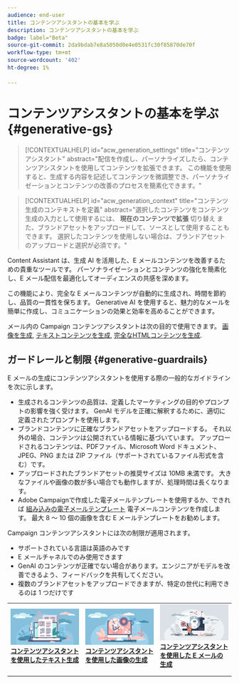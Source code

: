 ```yaml
---
audience: end-user
title: コンテンツアシスタントの基本を学ぶ
description: コンテンツアシスタントの基本を学ぶ
badge: label="Beta"
source-git-commit: 2da9bdab7e8a5050d0e4e0531fc30f85870de70f
workflow-type: tm+mt
source-wordcount: '402'
ht-degree: 1%

---
```



# コンテンツアシスタントの基本を学ぶ {#generative-gs}

>[!CONTEXTUALHELP]
>id="acw_generation_settings"
>title="コンテンツアシスタント"
>abstract="配信を作成し、パーソナライズしたら、コンテンツアシスタントを使用してコンテンツを拡張できます。 この機能を使用すると、生成する内容を記述してコンテンツを微調整でき、パーソナライゼーションとコンテンツの改善のプロセスを簡素化できます。"


>[!CONTEXTUALHELP]
>id="acw_generation_context"
>title="コンテンツ生成のコンテキストを定義"
>abstract="選択したコンテンツをコンテンツ生成の入力として使用するには、 **現在のコンテンツで拡張** 切り替え また、ブランドアセットをアップロードして、ソースとして使用することもできます。 選択したコンテンツを使用しない場合は、ブランドアセットのアップロードと選択が必須です。"

Content Assistant は、生成 AI を活用した、E メールコンテンツを改善するための貴重なツールです。 パーソナライゼーションとコンテンツの強化を簡素化し、E メール配信を最適化してオーディエンスの共感を深めます。

この機能により、完全な E メールコンテンツが自動的に生成され、時間を節約し、品質の一貫性を保ちます。 Generative AI を使用すると、魅力的なメールを簡単に作成し、コミュニケーションの効果と効率を高めることができます。

メール内の Campaign コンテンツアシスタントは次の目的で使用できます。 [画像を生成](generative-image.md), [テキストコンテンツを生成](generative-content.md), [完全なHTMLコンテンツを生成](generative-email.md).


## ガードレールと制限 {#generative-guardrails}

E メールの生成にコンテンツアシスタントを使用する際の一般的なガイドラインを次に示します。

* 生成されるコンテンツの品質は、定義したマーケティングの目的やプロンプトの影響を強く受けます。 GenAI モデルを正確に解釈するために、適切に定義されたプロンプトを使用します。 
* ブランドコンテンツに正確なブランドアセットをアップロードする。 それ以外の場合、コンテンツは公開されている情報に基づいています。 アップロードされるコンテンツは、PDFファイル、Microsoft Word ドキュメント、JPEG、PNG または ZIP ファイル（サポートされているファイル形式を含む）です。
* アップロードされたブランドアセットの推奨サイズは 10MB 未満です。 大きなファイルや画像の数が多い場合でも動作しますが、処理時間は長くなります。
* Adobe Campaignで作成した電子メールテンプレートを使用するか、できれば [組み込みの電子メールテンプレート](../content/email-sample-templates.md) 電子メールコンテンツを作成します。 最大 8 ～ 10 個の画像を含む E メールテンプレートをお勧めします。


Campaign コンテンツアシスタントには次の制限が適用されます。

* サポートされている言語は英語のみです
* E メールチャネルでのみ使用できます
* GenAI のコンテンツが正確でない場合があります。エンジニアがモデルを改善できるよう、フィードバックを共有してください。
* 複数のブランドアセットをアップロードできますが、特定の世代に利用できるのは 1 つだけです

<table style="table-layout:fixed"><tr style="border: 0;">
<td>
<a href="generative-content.md">
<img alt="テキストの生成" src="assets/do-not-localize/text-genai.jpeg">
</a>
<div>
<a href="generative-content.md"><strong>コンテンツアシスタントを使用したテキスト生成</strong></a>
</div>
<p>
</td>
<td>
<a href="generative-image.md">
<img alt="画像の生成" src="assets/do-not-localize/image-genai.jpeg">
</a>
<div><a href="generative-image.md"><strong>コンテンツアシスタントを使用した画像の生成</strong>
</div>
<p>
</td>
<td>
<a href="generative-email.md">
<img alt="E メールの生成" src="assets/do-not-localize/email-genai.jpeg">
</a>
<div>
<a href="generative-email.md"><strong>コンテンツアシスタントを使用した E メールの生成</strong></a>
</div>
<p></td>
</tr></table>

